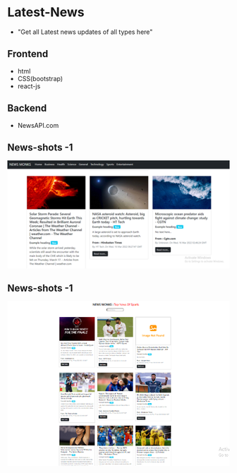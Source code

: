 
# Latest-News 
 - "Get all Latest news updates of all types here"


 



## Frontend

- html
- CSS(bootstrap)
- react-js


## Backend

- NewsAPI.com




## News-shots -1
![App Screenshot](https://github.com/sagarDhuri999/-Latest-News-/blob/main/public/img/SC2.png?raw=true)

## News-shots -1
![App Screenshot](https://github.com/sagarDhuri999/-Latest-News-/blob/main/public/img/SC1.png?raw=true)
